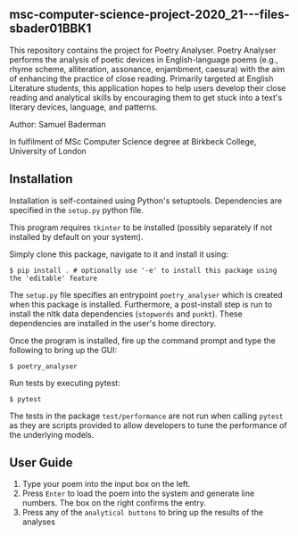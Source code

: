 ## msc-computer-science-project-2020_21---files-sbader01BBK1

This repository contains the project for Poetry Analyser.
Poetry Analyser performs the analysis of poetic devices in English-language poems (e.g., rhyme scheme, alliteration, 
assonance, enjambment, caesura) with the aim of enhancing the practice of close reading. 
Primarily targeted at English Literature students, this application hopes to help users develop their close reading and 
analytical skills by encouraging them to get stuck into a text's literary devices, language, and patterns.

Author: Samuel Baderman

In fulfilment of MSc Computer Science degree at Birkbeck College, University of London

## Installation
Installation is self-contained using Python's setuptools. Dependencies are specified in the `setup.py` python file. 

This program requires `tkinter` to be installed (possibly separately if not installed by default on your system).

Simply clone this package, navigate to it and install it using:
```
$ pip install . # optionally use '-e' to install this package using the 'editable' feature
```

The `setup.py` file specifies an entrypoint `poetry_analyser` which is created when this package is installed. 
Furthermore, a post-install step is run to install the nltk data dependencies (`stopwords` and `punkt`). 
These dependencies are installed in the user's home directory.

Once the program is installed, fire up the command prompt and type the following to bring up the GUI:
```
$ poetry_analyser
```

Run tests by executing pytest:
```
$ pytest
```

The tests in the package `test/performance` are not run when calling `pytest` as they are scripts provided to allow 
developers to tune the performance of the underlying models.

## User Guide

1. Type your poem into the input box on the left.
2. Press `Enter` to load the poem into the system and generate line numbers. The box on the right confirms the entry.
3. Press any of the `analytical buttons` to bring up the results of the analyses